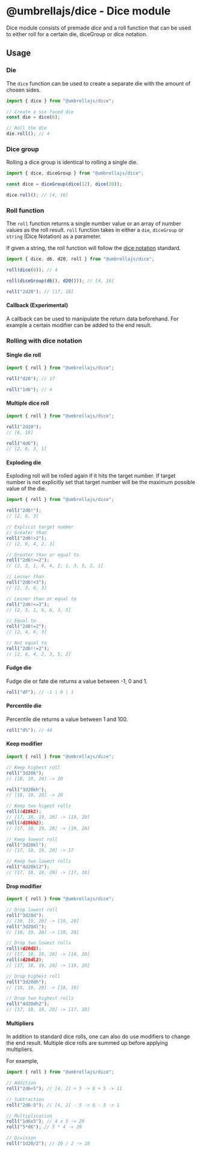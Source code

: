 # @umbrellajs/dice - Dice module

Dice module consists of premade _dice_ and a roll function that can be used to either
roll for a certain die, diceGroup or dice notation.

## Usage

### Die

The `dice` function can be used to create a separate die with the amount of chosen sides.

```ts
import { dice } from "@umbrellajs/dice";

// Create a six faced die
const die = dice(6);

// Roll the die
die.roll(); // 4
```

### Dice group

Rolling a dice group is identical to rolling a single die.

```ts
import { dice, diceGroup } from "@umbrellajs/dice";

const dice = diceGroup(dice(12), dice(20));

dice.roll(); // [4, 16]
```

### Roll function

The `roll` function returns a single number value or an array of number values as the roll result.
`roll` function takes in either a `die`, `diceGroup` or `string` (Dice Notation) as a parameter.

If given a string, the roll function will follow the [dice notation](https://en.wikipedia.org/wiki/Dice_notation) standard.

```ts
import { dice, d6, d20, roll } from "@umbrellajs/dice";

roll(dice(6)); // 4

roll(diceGroup(d6(), d20())); // [4, 16]

roll("2d20"); // [17, 18]
```

#### Callback (Experimental)

A callback can be used to manipulate the return data beforehand.
For example a certain modifier can be added to the end result.

### Rolling with dice notation

#### Single die roll

```ts
import { roll } from "@umbrellajs/dice";

roll("d20"); // 17

roll("1d6"); // 4
```

#### Multiple dice roll

```ts
import { roll } from "@umbrellajs/dice";

roll("2d20");
// [6, 18]

roll("4d6");
// [2, 6, 3, 1]
```

#### Exploding die

Exploding roll will be rolled again if it hits the target number.
If target number is not explicitly set that target number will be the maximum possible value of the die.

```ts
import { roll } from "@umbrellajs/dice";

roll("2d6!");
// [2, 6, 3]

// Explicit target number
// Greater than
roll("2d6!>2");
// [2, 6, 4, 2, 3]

// Greater than or equal to
roll("2d6!>=2");
// [2, 3, 1, 6, 4, 2, 1, 3, 5, 2, 1]

// Lesser than
roll("2d6!<3");
// [2, 3, 6, 3]

// Lesser than or equal to
roll("2d6!<=3");
// [2, 3, 1, 5, 6, 3, 5]

// Equal to
roll("2d6!=2");
// [2, 4, 6, 3]

// Not equal to
roll("2d6!!=2");
// [2, 6, 4, 2, 3, 5, 2]
```

#### Fudge die

Fudge die or fate die returns a value between -1, 0 and 1.

```ts
roll("dF"); // -1 | 0 | 1
```

#### Percentile die

Percentile die returns a value between 1 and 100.

```ts
roll("d%"); // 44
```

#### Keep modifier

```ts
import { roll } from "@umbrellajs/dice";

// Keep highest roll
roll("3d20k");
// [18, 19, 20] -> 20

roll("3d20kh");
// [18, 19, 20] -> 20

// Keep two higest rolls
roll(4d20k2);
// [17, 18, 19, 20] -> [19, 20]
roll(4d20kh2);
// [17, 18, 19, 20] -> [19, 20]

// Keep lowest roll
roll("3d20kl");
// [17, 18, 19, 20] -> 17

// Keep two lowest rolls
roll("4d20kl2");
// [17, 18, 19, 20] -> [17, 18]
```

#### Drop modifier

```ts
import { roll } from "@umbrellajs/dice";

// Drop lowest roll
roll("3d20d");
// [18, 19, 20] -> [19, 20]
roll("3d20dl");
// [18, 19, 20] -> [19, 20]

// Drop two lowest rolls
roll(4d20d2);
// [17, 18, 19, 20] -> [19, 20]
roll(4d20dl2);
// [17, 18, 19, 20] -> [19, 20]

// Drop highest roll
roll("3d20dh");
// [18, 19, 20] -> [18, 19]

// Drop two highest rolls
roll("4d20dh2");
// [17, 18, 19, 20] -> [17, 18]
```

#### Multipliers

In addition to standard dice rolls, one can also do use modifiers to change the end result.
Multiple dice rolls are summed up before applying multipliers.

For example,

```ts
import { roll } from "@umbrellajs/dice";

// Addition
roll("2d6+5"); // [4, 2] + 5 -> 6 + 5 -> 11

// Subtraction
roll("2d6-5"); // [4, 2] - 5 -> 6 - 5 -> 1

// Multiplication
roll("1d6x5"); // 4 x 5 -> 20
roll("5*d6"); // 5 * 4 -> 20

// Division
roll("1d20/2"); // 20 / 2 -> 10
```
